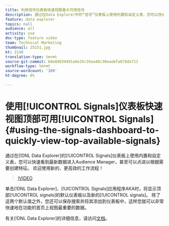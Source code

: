 ```yaml
---
title: 利用信号仪表板快速视图最大可用信号
description: 通过在Data Explorer中的“信号”仪表板上使用内置和自定义表，您可以快速看到Audience Manager中最新的数据，甚至可以点击以根据需要创建特征。 欢迎使用新的、更高效的工作流程！
feature: data explorer
topics: null
audience: all
activity: use
doc-type: feature video
team: Technical Marketing
thumbnail: 25151.jpg
kt: 2140
translation-type: tm+mt
source-git-commit: b6e04039491a6e35c35ea46c38eaebfa879de713
workflow-type: tm+mt
source-wordcount: '169'
ht-degree: 0%

---
```



# 使用[!UICONTROL Signals]仪表板快速视图顶部可用[!UICONTROL Signals] {#using-the-signals-dashboard-to-quickly-view-top-available-signals}

通过在[!DNL Data Explorer]的[!UICONTROL Signals]仪表板上使用内置和自定义表，您可以快速看到最新数据进入Audience Manager，甚至可以点进以根据需要创建特征。 欢迎使用新的、更高效的工作流程！

>[!VIDEO](https://video.tv.adobe.com/v/25151/?quality=12)

单击[!DNL Data Explorer]、[!UICONTROL Signals]应用程序AKA时，将显示顶部[!UICONTROL signals]的默认仪表板以及新的[!UICONTROL signals]。 除了这两个默认值之外，您还可以保存搜索并将其添加到仪表板中，这样您就可以非常快速地在功能的首页上视图最重要的数据。

有关[!DNL Data Explorer]的详细信息，请访问[文档](https://experiencecloud.adobe.com/resources/help/en_US/aam/data-explorer.html)。